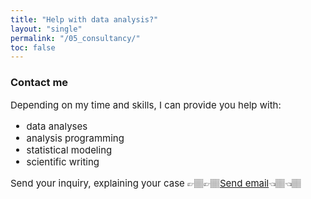 ```yaml
---
title: "Help with data analysis?"
layout: "single"
permalink: "/05_consultancy/"
toc: false
---
```



### Contact me

<p style="font-size:15px" align="justify">
Depending on my time and skills, I can provide you help with:
<ul style="font-size:15px" align="justify">
  <li>data analyses</li>
  <li>analysis programming</li>
  <li>statistical modeling</li>
  <li>scientific writing</li>
</ul>
</p>

<p style="font-size:15px" align="justify">
Send your inquiry, explaining your case 👉🏽👉🏽<a href= "mailto:samuel.carleial@gmail.com">Send email</a>👈🏽👈🏽
</p>
